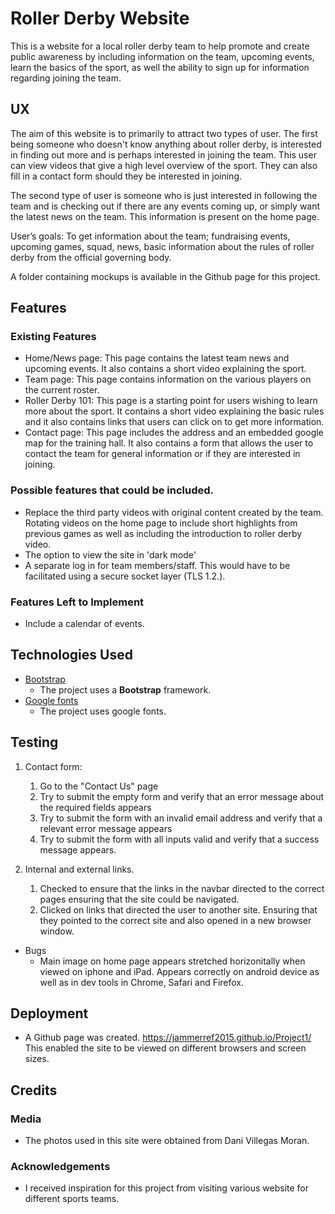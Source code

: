 # Roller Derby Website

This is a website for a local roller derby team to help promote and create public awareness by including information on the team, upcoming events, learn the basics of the sport, 
as well the ability to sign up for information regarding joining the team.
 
## UX
 

The aim of this website is to primarily to attract two types of user. The first being someone who doesn't know anything about roller derby, is interested in finding out more and is perhaps interested in joining the team. This user can view videos that give a high level overview of the sport. They can also fill in a contact form should they 
be interested in joining. 

The second type of user is someone who is just interested in following the team and is checking out if there are any events coming up, or simply want the latest news on the team. This information is present on the home page.  

User’s goals: To get information about the team; fundraising events, upcoming games, squad, news, basic information about the rules of roller derby from the official governing body.


A folder containing mockups is available in the Github page for this project. 

## Features


 
### Existing Features

- Home/News page: This page contains the latest team news and upcoming events. It also contains a short video explaining the sport. 
- Team page: This page contains information on the various players on the current roster. 
- Roller Derby 101: This page is a starting point for users wishing to learn more about the sport. It contains a short video explaining the basic rules and it also contains links that users can click on to get more information. 
- Contact page: This page includes the address and an embedded google map for the training hall. It also contains a form that allows the user to contact the team for general information or if they are interested in joining. 


### Possible features that could be included. 
- Replace the third party videos with original content created by the team. Rotating videos on the home page to include short highlights from previous games as well as including the introduction to roller derby video. 
- The option to view the site in 'dark mode'
- A separate log in for team members/staff. This would have to be facilitated using a secure socket layer (TLS 1.2.).  


### Features Left to Implement
- Include a calendar of events. 

## Technologies Used


- [Bootstrap](https://getbootstrap.com/)
    - The project uses a **Bootstrap** framework. 
- [Google fonts](https://fonts.google.com)
	- The project uses google fonts.

## Testing

1. Contact form:
    1. Go to the "Contact Us" page
    2. Try to submit the empty form and verify that an error message about the required fields appears
    3. Try to submit the form with an invalid email address and verify that a relevant error message appears
    4. Try to submit the form with all inputs valid and verify that a success message appears.
    
2. Internal and external links. 
	1. Checked to ensure that the links in the navbar directed to the correct pages ensuring that the site could be navigated. 
	2. Clicked on links that directed the user to another site. Ensuring that they pointed to the correct site and also opened in a new browser window. 
    

- Bugs 
	- Main image on home page appears stretched horizonitally when viewed on iphone and iPad. Appears correctly on android device as well as in dev tools in Chrome, Safari and Firefox. 


## Deployment

- A Github page was created. https://jammerref2015.github.io/Project1/ This enabled the site to be viewed on different browsers and screen sizes. 



## Credits

### Media
- The photos used in this site were obtained from Dani Villegas Moran.

### Acknowledgements

- I received inspiration for this project from visiting various website for different sports teams. 
